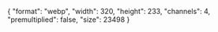 {
  "format": "webp",
  "width": 320,
  "height": 233,
  "channels": 4,
  "premultiplied": false,
  "size": 23498
}